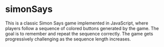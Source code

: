 # simonSays
This is a classic Simon Says game implemented in JavaScript, where players follow a sequence of colored buttons generated by the game. The goal is to remember and repeat the sequence correctly. The game gets progressively challenging as the sequence length increases.
